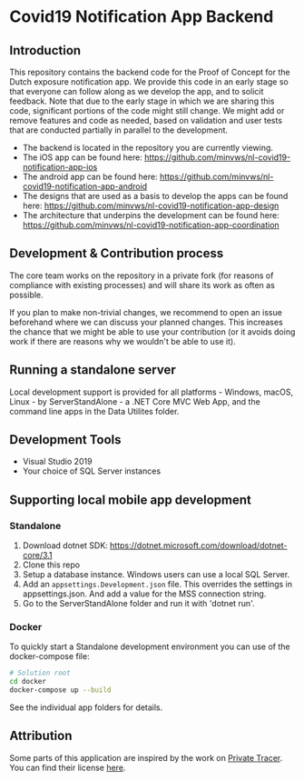 # Covid19 Notification App Backend

## Introduction
This repository contains the backend code for the Proof of Concept for the Dutch exposure notification app. We provide this code in an early stage so that everyone can follow along as we develop the app, and to solicit feedback. Note that due to the early stage in which we are sharing this code, significant portions of the code might still change. We might add or remove features and code as needed, based on validation and user tests that are conducted partially in parallel to the development.

* The backend is located in the repository you are currently viewing.
* The iOS app can be found here: https://github.com/minvws/nl-covid19-notification-app-ios
* The android app can be found here: https://github.com/minvws/nl-covid19-notification-app-android
* The designs that are used as a basis to develop the apps can be found here: https://github.com/minvws/nl-covid19-notification-app-design
* The architecture that underpins the development can be found here: https://github.com/minvws/nl-covid19-notification-app-coordination

## Development & Contribution process

The core team works on the repository in a private fork (for reasons of compliance with existing processes) and will share its work as often as possible.

If you plan to make non-trivial changes, we recommend to open an issue beforehand where we can discuss your planned changes.
This increases the chance that we might be able to use your contribution (or it avoids doing work if there are reasons why we wouldn't be able to use it).

## Running a standalone server

Local development support is provided for all platforms - Windows, macOS, Linux - by ServerStandAlone - a .NET Core MVC Web App, and the command line apps in the Data Utilites folder.

## Development Tools

* Visual Studio 2019
* Your choice of SQL Server instances

## Supporting local mobile app development

### Standalone

1. Download dotnet SDK: https://dotnet.microsoft.com/download/dotnet-core/3.1
1. Clone this repo
1. Setup a database instance. Windows users can use a local SQL Server.
1. Add an `appsettings.Development.json` file. This overrides the settings in appsettings.json. And add a value for the MSS connection string.
1. Go to the ServerStandAlone folder and run it with 'dotnet run'.

### Docker
To quickly start a Standalone development environment you can use of the docker-compose file:
```bash
# Solution root
cd docker
docker-compose up --build
``` 

See the individual app folders for details.

## Attribution
Some parts of this application are inspired by the work on [Private Tracer](https://gitlab.com/PrivateTracer/server.azure). You can find their license [here](LICENSE/LICENSE.PrivateTracer.org.txt).
